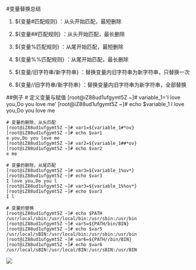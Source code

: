 #变量替换总结

1. ${变量#匹配规则}	：从头开始匹配，最短删除

2. ${变量##匹配规则}	：从头开始匹配，最长删除

3. ${变量%匹配规则}	：从尾开始匹配，最短删除

4. ${变量%%匹配规则}	：从尾开始匹配，最长删除

5. ${变量/旧字符串/新字符串}	：替换变量内旧字符串为新字符串，只替换一次

6. ${变量//旧字符串/新字符串}	：替换变量内旧字符串为新字符串，全部替换


##例子
	# 定义变量与赋值
	[root@iZ88ud1ufgymt5Z ~]# variable_1='I love you,Do you love me'
	[root@iZ88ud1ufgymt5Z ~]# echo $variable_1
	I love you,Do you love me

	# 变量的删除，从头匹配
	[root@iZ88ud1ufgymt5Z ~]# var1=${variable_1#*ov}
	[root@iZ88ud1ufgymt5Z ~]# echo $var1
	e you,Do you love me
	[root@iZ88ud1ufgymt5Z ~]# var2=${variable_1##*ov}
	[root@iZ88ud1ufgymt5Z ~]# echo $var2
	e me

	# 变量的删除，从尾匹配
	[root@iZ88ud1ufgymt5Z ~]# var3=${variable_1%ov*}
	[root@iZ88ud1ufgymt5Z ~]# echo $var3
	I love you,Do you l
	[root@iZ88ud1ufgymt5Z ~]# var3=${variable_1%%ov*}
	[root@iZ88ud1ufgymt5Z ~]# echo $var3
	I l

	# 变量的替换
	[root@iZ88ud1ufgymt5Z ~]# echo $PATH
	/usr/local/sbin:/usr/local/bin:/usr/sbin:/usr/bin
	[root@iZ88ud1ufgymt5Z ~]# var5=${PATH/bin/BIN}
	[root@iZ88ud1ufgymt5Z ~]# echo $var5
	/usr/local/sBIN:/usr/local/bin:/usr/sbin:/usr/bin
	[root@iZ88ud1ufgymt5Z ~]# var6=${PATH//bin/BIN}
	[root@iZ88ud1ufgymt5Z ~]# echo $var6
	/usr/local/sBIN:/usr/local/BIN:/usr/sBIN:/usr/BIN

![](https://python-class.oss-cn-shenzhen.aliyuncs.com/python-games/%E5%BE%AE%E4%BF%A1%E5%9B%BE%E7%89%87_20190606135348.png)
